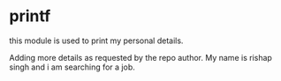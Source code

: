 printf
======

this module is used to print my personal details.

Adding more details as requested by the repo author.
My name is rishap singh and i am searching for a job.

